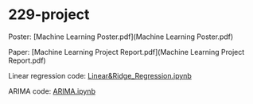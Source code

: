 # 229-project

Poster: [Machine Learning Poster.pdf](Machine Learning Poster.pdf)

Paper: [Machine Learning Project Report.pdf](Machine Learning Project Report.pdf)

Linear regression code: [Linear&Ridge_Regression.ipynb](Linear&RidgeRegression.ipynb)

ARIMA code: [ARIMA.ipynb](ARIMA.ipynb)

